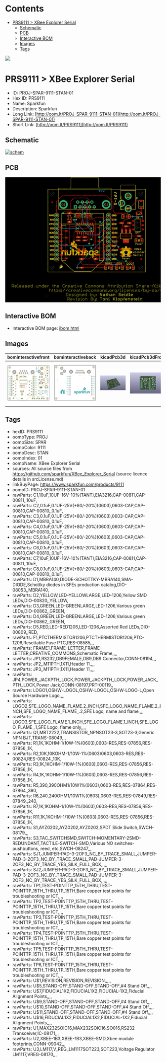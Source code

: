 



Contents
========

* [PRS9111 > XBee Explorer Serial](#prs9111--xbee-explorer-serial)
	* [Schematic](#schematic)
	* [PCB](#pcb)
	* [Interactive BOM](#interactive-bom)
	* [Images](#images)
	* [Tags](#tags)
  
![][im]
# PRS9111 > XBee Explorer Serial

- ID: PROJ-SPAR-9111-STAN-01
- Hex ID: PRS9111
- Name: Sparkfun
- Description: Sparkfun
- Long Link: [http://oom.lt/PROJ-SPAR-9111-STAN-01](http://oom.lt/PROJ-SPAR-9111-STAN-01)
- Short Link: [http://oom.lt/PRS9111](http://oom.lt/PRS9111)

## Schematic
  
[![schem](eagleSchemImage.png)](eagleSchemImage.png)
## PCB
  
[![pcb](eagleImage.png)](eagleImage.png)
## Interactive BOM

- Interactive BOM page: [ibom.html](https://htmlpreview.github.io/?https://github.com/oomlout/oomlout_OOMP_projects/blob/main/PROJ-SPAR-9111-STAN-01/kicad/bom/ibom.html)

## Images
  
  

|bominteractivefront|bominteractiveback|kicadPcb3d|kicadPcb3dFront|kicadPcb3dBack|eagleImage|eagleSchemImage|pcbdraw|pcbdrawback|
| :---: | :---: | :---: | :---: | :---: | :---: | :---: | :---: | :---: |
|[![bominteractivefront](bomFront_140.png)](bomFront.png)|[![bominteractiveback](bomBack_140.png)](bomBack.png)|[![kicadPcb3d](kicadPcb3d_140.png)](kicadPcb3d.png)|[![kicadPcb3dFront](kicadPcb3dFront_140.png)](kicadPcb3dFront.png)|[![kicadPcb3dBack](kicadPcb3dBack_140.png)](kicadPcb3dBack.png)|[![eagleImage](eagleImage_140.png)](eagleImage.png)|[![eagleSchemImage](eagleSchemImage_140.png)](eagleSchemImage.png)|[![pcbdraw](pcbdraw_140.png)](pcbdraw.png)|[![pcbdrawback](pcbdrawBack_140.png)](pcbdrawBack.png)|

## Tags

- hexID: PRS9111
- oompType: PROJ
- oompSize: SPAR
- oompColor: 9111
- oompDesc: STAN
- oompIndex: 01
- oompName: XBee Explorer Serial
- sources: All source files from https://github.com/sparkfun/XBee_Explorer_Serial (source licence details in srcLicense.md)
- linkBuyPage: https://www.sparkfun.com/products/9111
- oompID: PROJ-SPAR-9111-STAN-01
- rawParts: C1,10uF,10UF-16V-10%(TANT),EIA3216,CAP-00811,CAP-00811,,10uF,
- rawParts: C2,0.1uF,0.1UF-25V(+80/-20%)(0603),0603-CAP,CAP-00810,CAP-00810,,0.1uF,
- rawParts: C3,0.1uF,0.1UF-25V(+80/-20%)(0603),0603-CAP,CAP-00810,CAP-00810,,0.1uF,
- rawParts: C4,0.1uF,0.1UF-25V(+80/-20%)(0603),0603-CAP,CAP-00810,CAP-00810,,0.1uF,
- rawParts: C5,0.1uF,0.1UF-25V(+80/-20%)(0603),0603-CAP,CAP-00810,CAP-00810,,0.1uF,
- rawParts: C6,0.1uF,0.1UF-25V(+80/-20%)(0603),0603-CAP,CAP-00810,CAP-00810,,0.1uF,
- rawParts: C7,10uF,10UF-16V-10%(TANT),EIA3216,CAP-00811,CAP-00811,,10uF,
- rawParts: C8,0.1uF,0.1UF-25V(+80/-20%)(0603),0603-CAP,CAP-00810,CAP-00810,,0.1uF,
- rawParts: D1,MBRA140,DIODE-SCHOTTKY-MBRA140,SMA-DIODE,Schottky diodes in SFEs production catalog,DIO-08053,,MBRA140,
- rawParts: D2,YELLOW,LED-YELLOWLARGE,LED-1206,Yellow SMD LEDs,DIO-00820,,YELLOW,
- rawParts: D3,GREEN,LED-GREENLARGE,LED-1206,Various green LEDs,DIO-00862,,GREEN,
- rawParts: D4,GREEN,LED-GREENLARGE,LED-1206,Various green LEDs,DIO-00862,,GREEN,
- rawParts: D5,RED,LED-RED1206,LED-1206,Assorted Red LEDs,DIO-00809,,RED,
- rawParts: F1,PTCTHERMISTOR1206,PTCTHERMISTOR1206,PTC-1206,Resettable Fuse PTC,RES-08585,,,
- rawParts: FRAME1,FRAME-LETTER,FRAME-LETTER,CREATIVE_COMMONS,Schematic Frame,,,,
- rawParts: JP1,RS232,DB9FEMALE,DB9,DB9 Connector,CONN-08194,,,
- rawParts: JP2,,M11PTH,1X11,Header 11,,,,
- rawParts: JP3,,M11PTH,1X11,Header 11,,,,
- rawParts: JP4,POWER_JACKPTH_LOCK,POWER_JACKPTH_LOCK,POWER_JACK_PTH_LOCK,Power Jack,CONN-08197,PRT-00119,,
- rawParts: LOGO1,OSHW-LOGOL,OSHW-LOGOL,OSHW-LOGO-L,Open Source Hardware Logo,,,,
- rawParts: LOGO2,SFE_LOGO_NAME_FLAME.2_INCH,SFE_LOGO_NAME_FLAME.2_INCH,SFE_LOGO_NAME_FLAME_.2,SFE Logo, name and flame,,,,
- rawParts: LOGO3,SFE_LOGO_FLAME.1_INCH,SFE_LOGO_FLAME.1_INCH,SFE_LOGO_FLAME_.1,SFE Logo, flame only,,,,
- rawParts: Q1,MBT2222,TRANSISTOR_NPNSOT23-3,SOT23-3,Generic NPN BJT,TRANS-08049,,,
- rawParts: R1,1K,1KOHM-1/10W-1%(0603),0603-RES,RES-07856,RES-07856,,1K,
- rawParts: R2,10K,10KOHM-1/10W-1%(0603)0603,0603-RES,RES-00824,RES-00824,,10K,
- rawParts: R3,1K,1KOHM-1/10W-1%(0603),0603-RES,RES-07856,RES-07856,,1K,
- rawParts: R4,1K,1KOHM-1/10W-1%(0603),0603-RES,RES-07856,RES-07856,,1K,
- rawParts: R5,390,390OHM1/10W1%(0603),0603-RES,RES-07864,RES-07864,,390,
- rawParts: R6,240,240OHM1/10W1%(0603),0603-RES,RES-07849,RES-07849,,240,
- rawParts: R7,1K,1KOHM-1/10W-1%(0603),0603-RES,RES-07856,RES-07856,,1K,
- rawParts: R11,1K,1KOHM-1/10W-1%(0603),0603-RES,RES-07856,RES-07856,,1K,
- rawParts: S1,AYZ0202,AYZ0202,AYZ0202,SPDT Slide Switch,SWCH-08179,,,
- rawParts: S3,TAC_SWITCHSMD,SWITCH-MOMENTARY-2SMD-REDUNDANT,TACTILE-SWITCH-SMD,Various NO switches- pushbuttons, reed, etc,SWCH-08247,,,
- rawParts: SJ1,JUMPER-PAD-3-2OF3_NC_BY_TRACE_SMALL,JUMPER-PAD-3-2OF3_NC_BY_TRACE_SMALL,PAD-JUMPER-3-2OF3_NC_BY_TRACE_YES_SILK_FULL_BOX,,,,,
- rawParts: SJ2,JUMPER-PAD-3-2OF3_NC_BY_TRACE_SMALL,JUMPER-PAD-3-2OF3_NC_BY_TRACE_SMALL,PAD-JUMPER-3-2OF3_NC_BY_TRACE_YES_SILK_FULL_BOX,,,,,
- rawParts: TP1,TEST-POINTTP_15TH_THRU,TEST-POINTTP_15TH_THRU,TP_15TH,Bare copper test points for troubleshooting or ICT,,,,
- rawParts: TP2,TEST-POINTTP_15TH_THRU,TEST-POINTTP_15TH_THRU,TP_15TH,Bare copper test points for troubleshooting or ICT,,,,
- rawParts: TP3,TEST-POINTTP_15TH_THRU,TEST-POINTTP_15TH_THRU,TP_15TH,Bare copper test points for troubleshooting or ICT,,,,
- rawParts: TP4,TEST-POINTTP_15TH_THRU,TEST-POINTTP_15TH_THRU,TP_15TH,Bare copper test points for troubleshooting or ICT,,,,
- rawParts: TP5,TEST-POINTTP_15TH_THRU,TEST-POINTTP_15TH_THRU,TP_15TH,Bare copper test points for troubleshooting or ICT,,,,
- rawParts: TP6,TEST-POINTTP_15TH_THRU,TEST-POINTTP_15TH_THRU,TP_15TH,Bare copper test points for troubleshooting or ICT,,,,
- rawParts: U$1,REVISION,REVISION,REVISION,,,,,
- rawParts: U$5,STAND-OFF,STAND-OFF,STAND-OFF,#4 Stand Off,,,,
- rawParts: U$7,FIDUCIAL1X2,FIDUCIAL1X2,FIDUCIAL-1X2,Fiducial Alignment Points,,,,
- rawParts: U$9,STAND-OFF,STAND-OFF,STAND-OFF,#4 Stand Off,,,,
- rawParts: U$10,STAND-OFF,STAND-OFF,STAND-OFF,#4 Stand Off,,,,
- rawParts: U$11,STAND-OFF,STAND-OFF,STAND-OFF,#4 Stand Off,,,,
- rawParts: U$16,FIDUCIAL1X2,FIDUCIAL1X2,FIDUCIAL-1X2,Fiducial Alignment Points,,,,
- rawParts: U1,MAX232SOIC16,MAX232SOIC16,SO016,RS232 Transceiver,IC-08171,,,
- rawParts: U2,XBEE-1B3,XBEE-1B3,XBEE-SMD,Xbee module footprints,CONN-09042,,,
- rawParts: U3,LM117,V_REG_LM1117SOT223,SOT223,Voltage Regulator LM1117,VREG-08170,,,



[im]: kicadPcb3d_450.png
